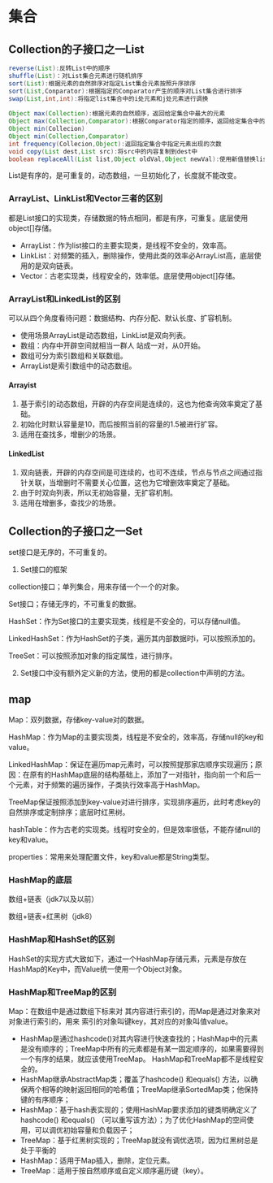 # 集合

## Collection的子接口之一List

```java
reverse(List):反转List中的顺序
shuffle(List)：对List集合元素进行随机排序
sort(List):根据元素的自然排序对指定List集合元素按照升序排序
sort(List,Conparator):根据指定的Comparator产生的顺序对List集合进行排序
swap(List,int,int):将指定list集合中的i处元素和j处元素进行调换
    
Object max(Collection):根据元素的自然顺序，返回给定集合中最大的元素
Object max(Collection,Comparator):根据Comparator指定的顺序，返回给定集合中的最大
Object min(Collecion)
Object min(Collection,Comparator)
int frequency(Collecion,Object):返回指定集合中指定元素出现的次数
void copy(List dest,List src):将src中的内容复制到dest中
boolean replaceAll(List list,Object oldVal,Object newVal):使用新值替换list对    
```

List是有序的，是可重复的，动态数组，一旦初始化了，长度就不能改变。

### ArrayList、LinkList和Vector三者的区别

都是List接口的实现类，存储数据的特点相同，都是有序，可重复。底层使用object[]存储。

- ArrayList：作为list接口的主要实现类，是线程不安全的，效率高。
- LinkList：对频繁的插入，删除操作，使用此类的效率必ArrayList高，底层使用的是双向链表。
- Vector：古老实现类，线程安全的，效率低。底层使用object[]存储。

### ArrayList和LinkedList的区别

可以从四个角度看待问题：数据结构、内存分配、默认长度、扩容机制。

- 使用场景ArrayList是动态数组，LinkList是双向列表。
- 数组：内存中开辟空间就相当一群人 站成一对，从0开始。
- 数组可分为索引数组和关联数组。
- ArrayList是索引数组中的动态数组。

####  Arrayist

1. 基于索引的动态数组，开辟的内存空间是连续的，这也为他查询效率奠定了基础。
2. 初始化时默认容量是10，而后按照当前的容量的1.5被进行扩容。
3. 适用在查找多，增删少的场景。

#### LinkedList

1. 双向链表，开辟的内存空间是可连续的，也可不连续，节点与节点之间通过指针关联，当增删时不需要关心位置，这也为它增删效率奠定了基础。
2. 由于时双向列表，所以无初始容量，无扩容机制。
3. 适用在增删多，查找少的场景。

## Collection的子接口之一Set

set接口是无序的，不可重复的。

1. Set接口的框架

collection接口；单列集合，用来存储一个一个的对象。

Set接口；存储无序的，不可重复的数据。

HashSet：作为Set接口的主要实现类，线程是不安全的，可以存储null值。

LinkedHashSet：作为HashSet的子类，遍历其内部数据时i，可以按照添加的。

TreeSet：可以按照添加对象的指定属性，进行排序。

2. Set接口中没有额外定义新的方法，使用的都是collection中声明的方法。

## map

Map：双列数据，存储key-value对的数据。

HashMap：作为Map的主要实现类，线程是不安全的，效率高，存储null的key和value。

LinkedHashMap：保证在遍历map元素时，可以按照提那家店顺序实现遍历；原因：在原有的HashMap底层的结构基础上，添加了一对指针，指向前一个和后一个元素，对于频繁的遍历操作，子类执行效率高于HashMap。

TreeMap保证按照添加到key-value对进行排序，实现排序遍历，此时考虑key的自然排序或定制排序；底层时红黑树。

hashTable：作为古老的实现类。线程时安全的，但是效率很低，不能存储null的key和value。

properties：常用来处理配置文件，key和value都是String类型。

### HashMap的底层

数组+链表（jdk7以及以前）

数组+链表+红黑树（jdk8）

### HashMap和HashSet的区别

HashSet的实现方式大致如下，通过一个HashMap存储元素，元素是存放在HashMap的Key中，而Value统一使用一个Object对象。

### HashMap和TreeMap的区别

Map：在数组中是通过数组下标来对 其内容进行索引的，而Map是通过对象来对 对象进行索引的，用来 索引的对象叫键key，其对应的对象叫值value。

- HashMap是通过hashcode()对其内容进行快速查找的；HashMap中的元素是没有顺序的；TreeMap中所有的元素都是有某一固定顺序的，如果需要得到一个有序的结果，就应该使用TreeMap。
  HashMap和TreeMap都不是线程安全的。
- HashMap继承AbstractMap类；覆盖了hashcode() 和equals() 方法，以确保两个相等的映射返回相同的哈希值；TreeMap继承SortedMap类；他保持键的有序顺序；
- HashMap：基于hash表实现的；使用HashMap要求添加的键类明确定义了hashcode() 和equals() （可以重写该方法）；为了优化HashMap的空间使用，可以调优初始容量和负载因子；
- TreeMap：基于红黑树实现的；TreeMap就没有调优选项，因为红黑树总是处于平衡的
- HashMap：适用于Map插入，删除，定位元素。
- TreeMap：适用于按自然顺序或自定义顺序遍历键（key）。